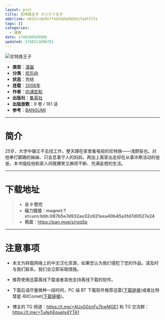 ```yaml
---
layout: post
title: 尼特族王子 カジテツ王子
abbrlink: e032cc8e91ff4435bbd565b2fadf27fa
tags: []
categories:
  - 漫画
date: 1748309509980
updated: 1748311096781
---
```


![尼特族王子](https://aqua-aria.company/usr/uploads/2025/05/1308661464.jpg)

- **类型**：[漫画](/index.php/category/漫画)
- **分类**：[欢乐向](/index.php/category/欢乐向)
- **状态**：完结
- **连载**：[2006年](/index.php/category/2006年)
- **作者**：[向浦宏和](/index.php/category/向浦宏和)
- **出版社**：[集英社](/index.php/category/集英社)
- **出版册数**：9 卷 / 161 话
- **参考**：[BANGUMI](https://bangumi.tv/subject/53988)

***

# 简介

25岁，大学中辍又不去找工作，整天蹲在家里看电视的尼特族——浅野辰也。对他拳打脚踢的姊姊、只会息事宁人的妈妈，再加上离家出走却在从事诈欺活动的爸爸，本书描绘他和家人间既爆笑又麻烦不断、充满妄想的生活。

***

# 下载地址

> - **全 9 卷完**
> - **磁力链接：magnet:?xt=urn:btih:087b5e7d932ae32c621eea40b45a3fd7d0527e24**
> - **萌盘**：<https://pan.moe/s/rqqSp>

***

# 注意事项

- 本文为转载网络上的中文汉化资源，如果您认为我们侵犯了您的作品，请及时与我们联系，我们会立即采取措施。

- 推荐使用迅雷离线下载或者其他支持离线下载的软件。

- 下载后请尽量做种一段时间，PC 端 BT 下载软件推荐迅雷([下载链接](https://drive.aqua-aria.company/s/le27j7))或者比特彗星-BitComet([下载链接](https://pan.lanzouj.com/b073c7g4f))。

- 博主的 TG 频道：<https://t.me/+AUxG0znFu7kwMGE1> 和 TG 交流群：<https://t.me/+TuAyhEpueIs4YTA1>
